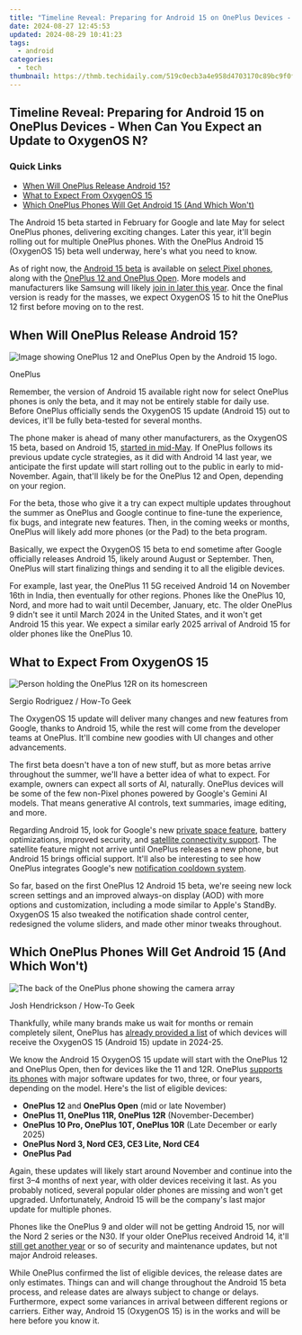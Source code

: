 ```yaml
---
title: "Timeline Reveal: Preparing for Android 15 on OnePlus Devices - When Can You Expect an Update to OxygenOS N?"
date: 2024-08-27 12:45:53
updated: 2024-08-29 10:41:23
tags:
  - android
categories:
  - tech
thumbnail: https://thmb.techidaily.com/519c0ecb3a4e958d4703170c89bc9f0f4e206bb0aa2219c94653cd1097dc9a0c.jpg
---
```


## Timeline Reveal: Preparing for Android 15 on OnePlus Devices - When Can You Expect an Update to OxygenOS N?

### Quick Links

* [When Will OnePlus Release Android 15?](https://screen-mirroring-recording.techidaily.com/new-kiddo-cars-miniature-mayhem-matches/)
* [What to Expect From OxygenOS 15](https://win-solutions.techidaily.com/troubleshooting-guide-eliminating-battlefield-naughty-2042-game-crashing-issues-on-windows-pcs/)
* [Which OnePlus Phones Will Get Android 15 (And Which Won't)](https://www.howtogeek.com/when-your-oneplus-will-get-android-15-oxygenos-15/#which-oneplus-phones-will-get-android-15-and-which-won-39-t)

 The Android 15 beta started in February for Google and late May for select OnePlus phones, delivering exciting changes. Later this year, it'll begin rolling out for multiple OnePlus phones. With the OnePlus Android 15 (OxygenOS 15) beta well underway, here's what you need to know.

 As of right now, the [Android 15 beta](https://screen-mirroring-recording.techidaily.com/updated-pinnacle-5-frame-timelapse-recorder-for-2024/) is available on [select Pixel phones](https://mondly-stories.techidaily.com/mondly-vr-multiplayer-the-future-of-language-learning-in-virtual-reality/), along with the [OnePlus 12 and OnePlus Open](https://community.oneplus.com/thread/1595803862105587712). More models and manufacturers like Samsung will likely [join in later this year](https://unlock-android.techidaily.com/in-2024-universal-unlock-pattern-for-infinix-hot-40-pro-by-drfone-android/). Once the final version is ready for the masses, we expect OxygenOS 15 to hit the OnePlus 12 first before moving on to the rest.

##  When Will OnePlus Release Android 15?

![Image showing OnePlus 12 and OnePlus Open by the Android 15 logo.](https://static1.howtogeekimages.com/wordpress/wp-content/uploads/2024/06/oneplus-android-15-beta.jpg) 

OnePlus

 Remember, the version of Android 15 available right now for select OnePlus phones is only the beta, and it may not be entirely stable for daily use. Before OnePlus officially sends the OxygenOS 15 update (Android 15) out to devices, it'll be fully beta-tested for several months.

 The phone maker is ahead of many other manufacturers, as the OxygenOS 15 beta, based on Android 15, [started in mid-May](https://community.oneplus.com/thread/1595803862105587712). If OnePlus follows its previous update cycle strategies, as it did with Android 14 last year, we anticipate the first update will start rolling out to the public in early to mid-November. Again, that'll likely be for the OnePlus 12 and Open, depending on your region.

 For the beta, those who give it a try can expect multiple updates throughout the summer as OnePlus and Google continue to fine-tune the experience, fix bugs, and integrate new features. Then, in the coming weeks or months, OnePlus will likely add more phones (or the Pad) to the beta program.

 Basically, we expect the OxygenOS 15 beta to end sometime after Google officially releases Android 15, likely around August or September. Then, OnePlus will start finalizing things and sending it to all the eligible devices.

 For example, last year, the OnePlus 11 5G received Android 14 on November 16th in India, then eventually for other regions. Phones like the OnePlus 10, Nord, and more had to wait until December, January, etc. The older OnePlus 9 didn't see it until March 2024 in the United States, and it won't get Android 15 this year. We expect a similar early 2025 arrival of Android 15 for older phones like the OnePlus 10.

##  What to Expect From OxygenOS 15

![Person holding the OnePlus 12R on its homescreen](https://static1.howtogeekimages.com/wordpress/wp-content/uploads/wm/2024/02/the-home-screen-of-the-oneplus12rjpg_53485408735_o.jpg) 

Sergio Rodriguez / How-To Geek

 The OxygenOS 15 update will deliver many changes and new features from Google, thanks to Android 15, while the rest will come from the developer teams at OnePlus. It'll combine new goodies with UI changes and other advancements.

 The first beta doesn't have a ton of new stuff, but as more betas arrive throughout the summer, we'll have a better idea of what to expect. For example, owners can expect all sorts of AI, naturally. OnePlus devices will be some of the few non-Pixel phones powered by Google's Gemini AI models. That means generative AI controls, text summaries, image editing, and more.

 Regarding Android 15, look for Google's new [private space feature](https://easy-unlock-android.techidaily.com/a-complete-guide-to-oem-unlocking-on-nubia-red-magic-9-proplus-by-drfone-android/), battery optimizations, improved security, and [satellite connectivity support](https://tech-savvy.techidaily.com/identifying-fake-gpt-binco-coins-a-guide-to-recognizing-scams/). The satellite feature might not arrive until OnePlus releases a new phone, but Android 15 brings official support. It'll also be interesting to see how OnePlus integrates Google's new [notification cooldown system](https://win-amazing.techidaily.com/step-by-step-installation-hp-envy-5660-printer-software-get-yours-free/).

 So far, based on the first OnePlus 12 Android 15 beta, we're seeing new lock screen settings and an improved always-on display (AOD) with more options and customization, including a mode similar to Apple's StandBy. OxygenOS 15 also tweaked the notification shade control center, redesigned the volume sliders, and made other minor tweaks throughout.

##  Which OnePlus Phones Will Get Android 15 (And Which Won't)

![The back of the OnePlus phone showing the camera array](https://static1.howtogeekimages.com/wordpress/wp-content/uploads/2022/06/5dde3ad3.jpg) 

Josh Hendrickson / How-To Geek

 Thankfully, while many brands make us wait for months or remain completely silent, OnePlus has [already provided a list](https://community.oneplus.com/thread/1536929304774967301) of which devices will receive the OxygenOS 15 (Android 15) update in 2024-25.

 We know the Android 15 OxygenOS 15 update will start with the OnePlus 12 and OnePlus Open, then for devices like the 11 and 12R. OnePlus [supports its phones](https://android-transfer.techidaily.com/in-2024-how-to-transfer-photos-from-gionee-f3-pro-to-laptop-without-usb-drfone-by-drfone-transfer-from-android-transfer-from-android/) with major software updates for two, three, or four years, depending on the model. Here's the list of eligible devices:

* **OnePlus 12** and **OnePlus Open** (mid or late November)
* **OnePlus 11, OnePlus 11R, OnePlus 12R** (November-December)
* **OnePlus 10 Pro, OnePlus 10T, OnePlus 10R** (Late December or early 2025)
* **OnePlus Nord 3, Nord CE3, CE3 Lite, Nord CE4**
* **OnePlus Pad**

 Again, these updates will likely start around November and continue into the first 3–4 months of next year, with older devices receiving it last. As you probably noticed, several popular older phones are missing and won't get upgraded. Unfortunately, Android 15 will be the company's last major update for multiple phones.

 Phones like the OnePlus 9 and older will not be getting Android 15, nor will the Nord 2 series or the N30\. If your older OnePlus received Android 14, it'll [still get another year](https://win-answers.techidaily.com/in-depth-strategies-to-overcome-teardown-malfunctions-expert-advice/) or so of security and maintenance updates, but not major Android releases.

 While OnePlus confirmed the list of eligible devices, the release dates are only estimates. Things can and will change throughout the Android 15 beta process, and release dates are always subject to change or delays. Furthermore, expect some variances in arrival between different regions or carriers. Either way, Android 15 (OxygenOS 15) is in the works and will be here before you know it.

<ins class="adsbygoogle"
     style="display:block"
     data-ad-format="autorelaxed"
     data-ad-client="ca-pub-7571918770474297"
     data-ad-slot="1223367746"></ins>



<ins class="adsbygoogle"
     style="display:block"
     data-ad-client="ca-pub-7571918770474297"
     data-ad-slot="8358498916"
     data-ad-format="auto"
     data-full-width-responsive="true"></ins>
